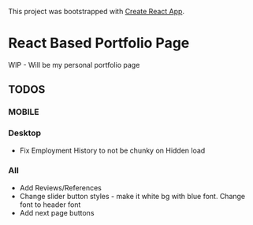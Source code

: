 This project was bootstrapped with [Create React App](https://github.com/facebookincubator/create-react-app).

# React Based Portfolio Page

WIP - Will be my personal portfolio page

## TODOS

### MOBILE

### Desktop
* Fix Employment History to not be chunky on Hidden load

### All
* Add Reviews/References
* Change slider button styles - make it white bg with blue font. Change font to header font
* Add next page buttons
